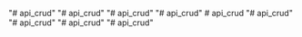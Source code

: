 "# api_crud" 
"# api_crud" 
"# api_crud" 
"# api_crud" 
#   a p i _ c r u d  
 "# api_crud" 
"# api_crud" 
"# api_crud" 
"# api_crud" 
